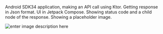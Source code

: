 Android SDK34 application, making an API call using Ktor. Getting response in Json format. UI in Jetpack Compose. Showing status code and a child node of the response. Showing a placeholder image. 

![enter image description here](https://i.imgur.com/Lx6Vi6i.png)

